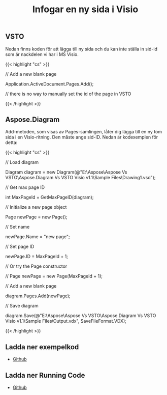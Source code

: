 ﻿---
title: Infogar en ny sida i Visio
type: docs
weight: 60
url: /sv/net/inserting-a-new-page-in-visio/
---
## **VSTO**
Nedan finns koden för att lägga till ny sida och du kan inte ställa in sid-id som är nackdelen vi har i MS Visio.

{{< highlight "cs" >}}

  // Add a new blank page

 Application.ActiveDocument.Pages.Add();

 // there is no way to manually set the id of the page in VSTO

{{< /highlight >}}
## **Aspose.Diagram**
Add-metoden, som visas av Pages-samlingen, låter dig lägga till en ny tom sida i en Visio-ritning. Den måste ange sid-ID.
Nedan är kodexemplen för detta:

{{< highlight "cs" >}}

  // Load diagram

 Diagram diagram = new Diagram(@"E:\Aspose\Aspose Vs VSTO\Aspose.Diagram Vs VSTO Visio v1.1\Sample Files\Drawing1.vsd");

 // Get max page ID

 int MaxPageId = GetMaxPageID(diagram);

 // Initialize a new page object

 Page newPage = new Page();

 // Set name

 newPage.Name = "new page";

 // Set page ID

 newPage.ID = MaxPageId + 1;

 // Or try the Page constructor

 // Page newPage = new Page(MaxPageId + 1);

 // Add a new blank page

 diagram.Pages.Add(newPage);

 // Save diagram

 diagram.Save(@"E:\Aspose\Aspose Vs VSTO\Aspose.Diagram Vs VSTO Visio v1.1\Sample Files\Output.vdx", SaveFileFormat.VDX);


{{< /highlight >}}
## **Ladda ner exempelkod**
- [Github](https://github.com/aspose-diagram/Aspose.Diagram-for-.NET/releases/tag/AsposeDiagramVsVSTOv1.1)
## **Ladda ner Running Code**
- [Github](https://github.com/aspose-diagram/Aspose.Diagram-for-.NET/tree/master/Plugins/Aspose.Diagram%20Vs%20VSTO%20Visio/Code%20Comparison%20of%20Common%20Features/Inserting%20a%20New%20Page)
